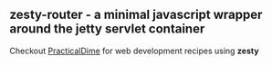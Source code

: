 ## zesty-router - a minimal javascript wrapper around the jetty servlet container

Checkout [PracticalDime](https://www.practicaldime.com) for web development recipes using **zesty**